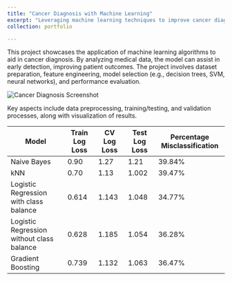 ```yaml
---
title: "Cancer Diagnosis with Machine Learning"
excerpt: "Leveraging machine learning techniques to improve cancer diagnosis accuracy." 
collection: portfolio

---
```


This project showcases the application of machine learning algorithms to aid in cancer diagnosis. By analyzing medical data, the model can assist in early detection, improving patient outcomes. The project involves dataset preparation, feature engineering, model selection (e.g., decision trees, SVM, neural networks), and performance evaluation.


![Cancer Diagnosis Screenshot]({{site.baseurl}}/images/1.png)

Key aspects include data preprocessing, training/testing, and validation processes, along with visualization of results.
 
| Model             | Train Log Loss | CV Log Loss | Test Log Loss | Percentage Misclassification |
|-------------------|----------|-----------|---------|----------|
| Naive Bayes      | 0.90      | 1.27      | 1.21    | 39.84%     |
| kNN               | 0.70      | 1.13      | 1.002    | 39.47%     |
| Logistic Regression with class balance     | 0.614     | 1.143      | 1.048    | 34.77%    |
| Logistic Regression without class balance     | 0.628      | 1.185      | 1.054    | 36.28%     |
| Gradient Boosting  | 0.739      | 1.132      | 1.063    | 36.47%     |
